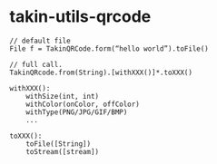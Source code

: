 # takin-utils-qrcode

	// default file
	File f = TakinQRCode.form(“hello world”).toFile()
	
	// full call.
	TakinQRcode.from(String).[withXXX()]*.toXXX()
	
	withXXX():
		withSize(int, int)
		withColor(onColor, offColor)
		withType(PNG/JPG/GIF/BMP)
		...
		
	toXXX():
		toFile([String])
		toStream([stream])
